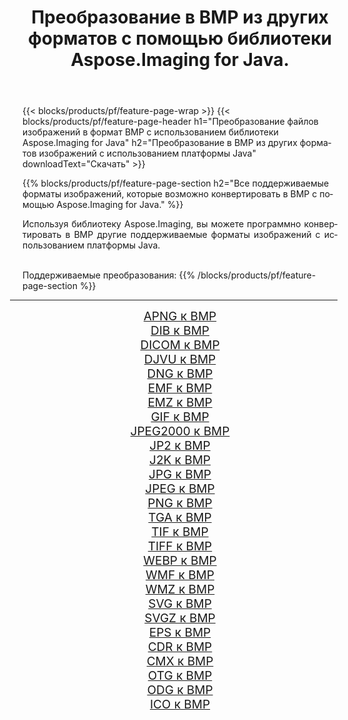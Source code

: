 ﻿---
title: Преобразование в BMP из других форматов с помощью библиотеки Aspose.Imaging for Java. 
weight: 3920
url: /ru/java/conversion/to/bmp 
lang: ru
langdirlevel: 2
locales: zh-hans,ja,it,ru,de,es,fr,nl,id,lt,pl,pt,vi,tr,ko,zh-hant,ar,hi,th,sv,cs,uk,he
description: Используя Aspose.Imaging, вы можете конвертировать в BMP другие форматы с помощью Java.
---

{{< blocks/products/pf/feature-page-wrap >}}
{{< blocks/products/pf/feature-page-header h1="Преобразование файлов изображений в формат BMP с использованием библиотеки Aspose.Imaging for Java" h2="Преобразование в BMP из других форматов изображений с использованием платформы Java" downloadText="Скачать" >}}


{{% blocks/products/pf/feature-page-section  h2="Все поддерживаемые форматы изображений, которые возможно конвертировать в BMP с помощью Aspose.Imaging for Java." %}}
<p align=justify>Используя библиотеку Aspose.Imaging, вы можете программно конвертировать в BMP другие поддерживаемые форматы изображений с использованием платформы Java.</p>
<br/>
Поддерживаемые преобразования:
{{% /blocks/products/pf/feature-page-section %}}
<div class="container-fluid productfamilypage bg-gray">
    <div class="convertypes bg-gray agp-content section">
        <div class="container">
		<hr style="margin-left:-20px;"/>
		<div class="row other-converters" style="gap: 10px;font-size: 19px;text-align:center;">
		    <div class='col-md-2 other-converter remove-lp remove-rp'><a href="/imaging/ru/java/conversion/apng-to-bmp" style="padding:15px;">APNG к BMP</a></div>
<div class='col-md-2 other-converter remove-lp remove-rp'><a href="/imaging/ru/java/conversion/dib-to-bmp" style="padding:15px;">DIB к BMP</a></div>
<div class='col-md-2 other-converter remove-lp remove-rp'><a href="/imaging/ru/java/conversion/dicom-to-bmp" style="padding:15px;">DICOM к BMP</a></div>
<div class='col-md-2 other-converter remove-lp remove-rp'><a href="/imaging/ru/java/conversion/djvu-to-bmp" style="padding:15px;">DJVU к BMP</a></div>
<div class='col-md-2 other-converter remove-lp remove-rp'><a href="/imaging/ru/java/conversion/dng-to-bmp" style="padding:15px;">DNG к BMP</a></div>
<div class='col-md-2 other-converter remove-lp remove-rp'><a href="/imaging/ru/java/conversion/emf-to-bmp" style="padding:15px;">EMF к BMP</a></div>
<div class='col-md-2 other-converter remove-lp remove-rp'><a href="/imaging/ru/java/conversion/emz-to-bmp" style="padding:15px;">EMZ к BMP</a></div>
<div class='col-md-2 other-converter remove-lp remove-rp'><a href="/imaging/ru/java/conversion/gif-to-bmp" style="padding:15px;">GIF к BMP</a></div>
<div class='col-md-2 other-converter remove-lp remove-rp'><a href="/imaging/ru/java/conversion/jpeg2000-to-bmp" style="padding:15px;">JPEG2000 к BMP</a></div>
<div class='col-md-2 other-converter remove-lp remove-rp'><a href="/imaging/ru/java/conversion/jp2-to-bmp" style="padding:15px;">JP2 к BMP</a></div>
<div class='col-md-2 other-converter remove-lp remove-rp'><a href="/imaging/ru/java/conversion/j2k-to-bmp" style="padding:15px;">J2K к BMP</a></div>
<div class='col-md-2 other-converter remove-lp remove-rp'><a href="/imaging/ru/java/conversion/jpg-to-bmp" style="padding:15px;">JPG к BMP</a></div>
<div class='col-md-2 other-converter remove-lp remove-rp'><a href="/imaging/ru/java/conversion/jpeg-to-bmp" style="padding:15px;">JPEG к BMP</a></div>
<div class='col-md-2 other-converter remove-lp remove-rp'><a href="/imaging/ru/java/conversion/png-to-bmp" style="padding:15px;">PNG к BMP</a></div>
<div class='col-md-2 other-converter remove-lp remove-rp'><a href="/imaging/ru/java/conversion/tga-to-bmp" style="padding:15px;">TGA к BMP</a></div>
<div class='col-md-2 other-converter remove-lp remove-rp'><a href="/imaging/ru/java/conversion/tif-to-bmp" style="padding:15px;">TIF к BMP</a></div>
<div class='col-md-2 other-converter remove-lp remove-rp'><a href="/imaging/ru/java/conversion/tiff-to-bmp" style="padding:15px;">TIFF к BMP</a></div>
<div class='col-md-2 other-converter remove-lp remove-rp'><a href="/imaging/ru/java/conversion/webp-to-bmp" style="padding:15px;">WEBP к BMP</a></div>
<div class='col-md-2 other-converter remove-lp remove-rp'><a href="/imaging/ru/java/conversion/wmf-to-bmp" style="padding:15px;">WMF к BMP</a></div>
<div class='col-md-2 other-converter remove-lp remove-rp'><a href="/imaging/ru/java/conversion/wmz-to-bmp" style="padding:15px;">WMZ к BMP</a></div>
<div class='col-md-2 other-converter remove-lp remove-rp'><a href="/imaging/ru/java/conversion/svg-to-bmp" style="padding:15px;">SVG к BMP</a></div>
<div class='col-md-2 other-converter remove-lp remove-rp'><a href="/imaging/ru/java/conversion/svgz-to-bmp" style="padding:15px;">SVGZ к BMP</a></div>
<div class='col-md-2 other-converter remove-lp remove-rp'><a href="/imaging/ru/java/conversion/eps-to-bmp" style="padding:15px;">EPS к BMP</a></div>
<div class='col-md-2 other-converter remove-lp remove-rp'><a href="/imaging/ru/java/conversion/cdr-to-bmp" style="padding:15px;">CDR к BMP</a></div>
<div class='col-md-2 other-converter remove-lp remove-rp'><a href="/imaging/ru/java/conversion/cmx-to-bmp" style="padding:15px;">CMX к BMP</a></div>
<div class='col-md-2 other-converter remove-lp remove-rp'><a href="/imaging/ru/java/conversion/otg-to-bmp" style="padding:15px;">OTG к BMP</a></div>
<div class='col-md-2 other-converter remove-lp remove-rp'><a href="/imaging/ru/java/conversion/odg-to-bmp" style="padding:15px;">ODG к BMP</a></div>
<div class='col-md-2 other-converter remove-lp remove-rp'><a href="/imaging/ru/java/conversion/ico-to-bmp" style="padding:15px;">ICO к BMP</a></div>
                </div>
        </div>
    </div>
</div>
<br/>

